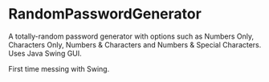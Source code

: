 # RandomPasswordGenerator
 A totally-random password generator with options such as Numbers Only, Characters Only, Numbers & Characters and Numbers & Special Characters. Uses Java Swing GUI.  
 
 First time messing with Swing.
